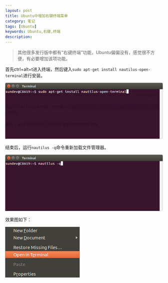 ```yaml
---
layout: post
title: Ubuntu中增加右键终端菜单
category: 笔记
tags: [Ubuntu]
keywords: Ubuntu,右键,终端
description:
---
```


>其他很多发行版中都有“右键终端”功能，Ubuntu偏偏没有，感觉很不方便，有必要增加该项功能。

首先ctrl+alt+t进入终端，然后键入`sudo apt-get install nautilus-open-terminal`进行安装。

![安装](/post_res/2014-10-31/img/install_terminal.png)

结束后，运行`nautilus -q`命令重新加载文件管理器。

![安装](/post_res/2014-10-31/img/restart_nautilus.png)

效果图如下：

![效果](/post_res/2014-10-31/img/terminal_menu.png)